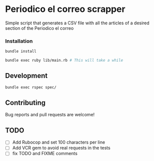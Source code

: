 # Periodico el correo scrapper

Simple script that generates a CSV file with all the articles of a desired section of the Periodico el correo

### Installation


```bash
bundle install
```

```bash
bundle exec ruby lib/main.rb # This will take a while

```


## Development

```bash
bundle exec rspec spec/
```


## Contributing

Bug reports and pull requests are welcome!


## TODO
- [  ] Add Rubocop and set 100 characters per line
- [  ] Add VCR gem to avoid real requests in the tests
- [  ] fix TODO and FIXME comments

